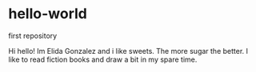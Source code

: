 # hello-world
first repository

Hi hello! Im Elida Gonzalez and i like sweets. The more sugar the better. 
I like to read fiction books and draw a bit in my spare time. 
